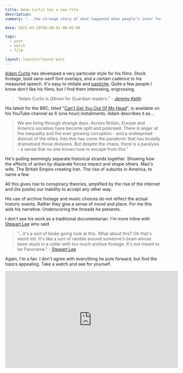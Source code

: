 ```yaml
---
title: Adam Curtis has a new film
description: 
summary: "...the strange story of what happened when people’s inner feelings got mixed up with power in the age of individualism"

date: 2021-03-29T00:00:01.00-05:00

tags:
  - post
  - watch
  - film

layout: layouts/layout-post
---
```

[Adam Curtis](https://en.wikipedia.org/wiki/Adam_Curtis "Wikipedia entry") has developed a very particular style for his films. Stock footage, bold sans-serif font overlays, and a certain cadence to his measured speech. It's easy to imitate and [pastiche](https://www.tomscott.com/infinite-adam-curtis/ "Tom Scott's infinite Adam Curtis documentary"). Quite a few people I know don't like his films, but I find them interesting, engrossing.

>"Adam Curtis is QAnon for Guardian readers." - [Jeremy Keith](https://adactio.com/notes/17818 "")

His latest for the BBC, titled "[Can't Get You Out Of My Head](https://youtu.be/MHFrhIAj0ME "Watch part one on YouTube")", is available on his YouTube channel as 6 (one hour) installments. Adam describes it as...

>We are living through strange days. Across Britain, Europe and America societies have become split and polarised. There is anger at the inequality and the ever growing corruption - and a widespread distrust of the elites. Into this has come the pandemic that has brutally dramatised those divisions. But despite the chaos, there is a paralysis - a sense that no one knows how to escape from this."

He's pulling seemingly separate historical strands together.  Showing how the effects of action by disparate forces impact and shape others. Mao's wife. The British Empire creating Iran. The rise of suburbs in America, to name a few.

All this gives rise to conspiracy theories, amplified by the rise of the internet and (he posits) our inability to accept any other way. 

His use of archive footage and music choices do not reflect the actual historic events. Rather they give a sense of mood and place. For me this aids his narrative. Underscoring the threads he presents.

I don't see his work as a traditional documentarian. I'm more inline with [Stewart Lee](https://www.stewartlee.co.uk "official site") who said

>"...it's a sort of bloke going look at this. What about this? Oh that's weird init. It's like a sort of ramble around someone's brain whose been stuck in a cellar with too much archive footage. It's not meant to be Panorama." - [Stewart Lee](https://youtu.be/-ohGJMDf6Fk?t=3874 "Alexie Sayle's podcast")
  

Again, I'm a fan. I don't agree with everything he puts forward, but find the topics appealing.  Take a watch and see for yourself.

<iframe width="560" height="315" src="https://www.youtube.com/embed/MHFrhIAj0ME" title="YouTube video player" frameborder="0" allow="accelerometer; autoplay; clipboard-write; encrypted-media; gyroscope; picture-in-picture" allowfullscreen></iframe>